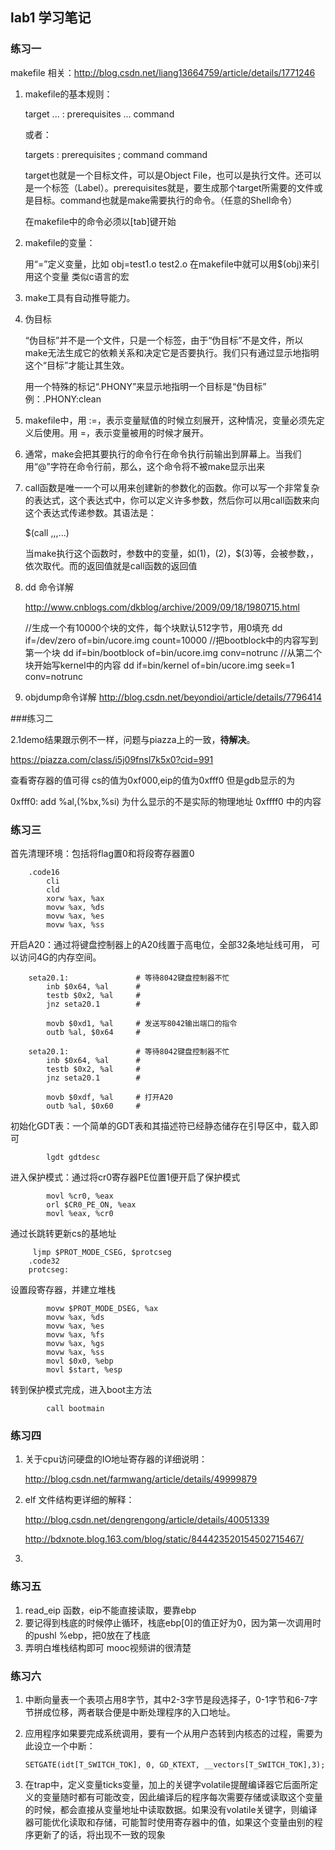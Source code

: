## lab1 学习笔记

### 练习一

makefile 相关：http://blog.csdn.net/liang13664759/article/details/1771246

1. makefile的基本规则：

   target ... : prerequisites ...
   command

   或者：

   targets : prerequisites ; command
   command

   target也就是一个目标文件，可以是Object File，也可以是执行文件。还可以是一个标签（Label）。prerequisites就是，要生成那个target所需要的文件或是目标。command也就是make需要执行的命令。（任意的Shell命令）

   在makefile中的命令必须以[tab]键开始


2. makefile的变量：

   用“=”定义变量，比如 obj=test1.o test2.o  在makefile中就可以用$(obj)来引用这个变量 类似c语言的宏

3. make工具有自动推导能力。

4. 伪目标 

   “伪目标”并不是一个文件，只是一个标签，由于“伪目标”不是文件，所以make无法生成它的依赖关系和决定它是否要执行。我们只有通过显示地指明这个“目标”才能让其生效。

   用一个特殊的标记“.PHONY”来显示地指明一个目标是“伪目标” 例：.PHONY:clean

5. makefile中，用 :=，表示变量赋值的时候立刻展开，这种情况，变量必须先定义后使用。用 =，表示变量被用的时候才展开。

6. 通常，make会把其要执行的命令行在命令执行前输出到屏幕上。当我们用“@”字符在命令行前，那么，这个命令将不被make显示出来

7. call函数是唯一一个可以用来创建新的参数化的函数。你可以写一个非常复杂的表达式，这个表达式中，你可以定义许多参数，然后你可以用call函数来向这个表达式传递参数。其语法是：

   $(call <expression>,<parm1>,<parm2>,<parm3>...)

   当make执行这个函数时，<expression>参数中的变量，如$(1)，$(2)，$(3)等，会被参数<parm1>，<parm2>，<parm3>依次取代。而<expression>的返回值就是call函数的返回值

8. dd 命令详解

    http://www.cnblogs.com/dkblog/archive/2009/09/18/1980715.html

   //生成一个有10000个块的文件，每个块默认512字节，用0填充
   dd if=/dev/zero of=bin/ucore.img count=10000
   //把bootblock中的内容写到第一个块
   dd if=bin/bootblock of=bin/ucore.img conv=notrunc
   //从第二个块开始写kernel中的内容
   dd if=bin/kernel of=bin/ucore.img seek=1 conv=notrunc

9. objdump命令详解 http://blog.csdn.net/beyondioi/article/details/7796414

###练习二

2.1demo结果跟示例不一样，问题与piazza上的一致，**待解决**。

 https://piazza.com/class/i5j09fnsl7k5x0?cid=991

 查看寄存器的值可得 cs的值为0xf000,eip的值为0xfff0  但是gdb显示的为

  0xfff0:   add  %al,(%bx,%si)   为什么显示的不是实际的物理地址 0xffff0 中的内容

### 练习三

首先清理环境：包括将flag置0和将段寄存器置0
```
	.code16
	    cli
	    cld
	    xorw %ax, %ax
	    movw %ax, %ds
	    movw %ax, %es
	    movw %ax, %ss
```

开启A20：通过将键盘控制器上的A20线置于高电位，全部32条地址线可用，
可以访问4G的内存空间。
```
	seta20.1:               # 等待8042键盘控制器不忙
	    inb $0x64, %al      # 
	    testb $0x2, %al     #
	    jnz seta20.1        #
	
	    movb $0xd1, %al     # 发送写8042输出端口的指令
	    outb %al, $0x64     #
	
	seta20.1:               # 等待8042键盘控制器不忙
	    inb $0x64, %al      # 
	    testb $0x2, %al     #
	    jnz seta20.1        #
	
	    movb $0xdf, %al     # 打开A20
	    outb %al, $0x60     # 
```

初始化GDT表：一个简单的GDT表和其描述符已经静态储存在引导区中，载入即可
```
	    lgdt gdtdesc
```

进入保护模式：通过将cr0寄存器PE位置1便开启了保护模式
```
	    movl %cr0, %eax
	    orl $CR0_PE_ON, %eax
	    movl %eax, %cr0
```

通过长跳转更新cs的基地址
```
	 ljmp $PROT_MODE_CSEG, $protcseg
	.code32
	protcseg:
```

设置段寄存器，并建立堆栈
```
	    movw $PROT_MODE_DSEG, %ax
	    movw %ax, %ds
	    movw %ax, %es
	    movw %ax, %fs
	    movw %ax, %gs
	    movw %ax, %ss
	    movl $0x0, %ebp
	    movl $start, %esp
```
转到保护模式完成，进入boot主方法
```
	    call bootmain
```



### 练习四

1. 关于cpu访问硬盘的IO地址寄存器的详细说明：

   http://blog.csdn.net/farmwang/article/details/49999879

2. elf 文件结构更详细的解释：

   http://blog.csdn.net/dengrengong/article/details/40051339

   http://bdxnote.blog.163.com/blog/static/844423520154502715467/

3. ​


### 练习五

1. read_eip 函数，eip不能直接读取，要靠ebp
2. 要记得到栈底的时候停止循环，栈底ebp[0]的值正好为0，因为第一次调用时的pushl  %ebp，把0放在了栈底
3. 弄明白堆栈结构即可 mooc视频讲的很清楚

### 练习六

1. 中断向量表一个表项占用8字节，其中2-3字节是段选择子，0-1字节和6-7字节拼成位移，两者联合便是中断处理程序的入口地址。

2. 应用程序如果要完成系统调用，要有一个从用户态转到内核态的过程，需要为此设立一个中断：

   ```SETGATE(idt[T_SWITCH_TOK], 0, GD_KTEXT, __vectors[T_SWITCH_TOK],3); ```

3. 在trap中，定义变量ticks变量，加上的关键字volatile提醒编译器它后面所定义的变量随时都有可能改变，因此编译后的程序每次需要存储或读取这个变量的时候，都会直接从变量地址中读取数据。如果没有volatile关键字，则编译器可能优化读取和存储，可能暂时使用寄存器中的值，如果这个变量由别的程序更新了的话，将出现不一致的现象

   ​